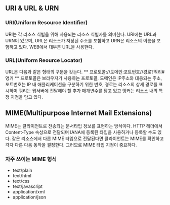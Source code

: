 ## URI & URL & URN

### URI(Uniform Resource Identifier)

URI는 각 리소스 식별을 위해 사용되는 리소스 식별자를 의미한다.
URI에는 URL과 URN이 있으며, URL은 리소스가 저장된 주소를 포함하고 URN은 리소스의 이름을 포함하고 있다. WEB에서 대부분 URL을 사용한다.

### URL(Uniform Reource Locator)

URL은 다음과 같은 형태의 구문을 갖는다.
** 프로토콜://도메인:포트번호//경로?쿼리#앵커 **
프로토콜은 브라우저가 사용하는 프로토콜, 도메인은 IP주소와 대응되는 주소, 포트번호는 IP 내 애플리케이션을 구분하기 위한 번호, 경로는 리소스의 상세 경로를 표시하며 쿼리는 웹서버에 전달해야 할 추가 매개변수를 담고 있고 앵커는 리소스 내의 특정 지점을 담고 있다.

## MIME(Multipurpose Internet Mail Extensions)

MIME는 클라이언트로 전송되는 문서타입 정보를 표현하는 방식이다. HTTP 헤더에서 Content-Type 속성으로 전달되며 IANA에 등록된 타입을 사용하거나 등록할 수도 있다.
같은 리소스에서 다른 MIME 타입으로 전달된다면 클라이언트는 MIME를 확인하고 각자 다른 다음 동작을 결정한다. 그러므로 MIME 타입 지정이 중요하다.

### 자주 쓰이는 MIME 형식

- text/plain
- text/html
- text/css
- text/javascript
- application/xml 
- application/json

